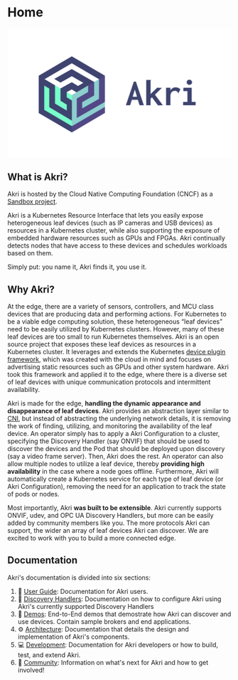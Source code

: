 # Home

![](../art/logo-horizontal/akri-logo-horizontal-light.png)

## What is Akri?
Akri is hosted by the Cloud Native Computing Foundation (CNCF) as a [Sandbox project](https://www.cncf.io/sandbox-projects/).

Akri is a Kubernetes Resource Interface that lets you easily expose heterogeneous leaf devices (such as IP cameras and
USB devices) as resources in a Kubernetes cluster, while also supporting the exposure of embedded hardware resources
such as GPUs and FPGAs. Akri continually detects nodes that have access to these devices and schedules workloads based
on them.

Simply put: you name it, Akri finds it, you use it.

## Why Akri?

At the edge, there are a variety of sensors, controllers, and MCU class devices that are producing data and performing
actions. For Kubernetes to be a viable edge computing solution, these heterogeneous “leaf devices” need to be easily
utilized by Kubernetes clusters. However, many of these leaf devices are too small to run Kubernetes themselves. Akri is
an open source project that exposes these leaf devices as resources in a Kubernetes cluster. It leverages and extends
the Kubernetes [device plugin
framework](https://kubernetes.io/docs/concepts/extend-kubernetes/compute-storage-net/device-plugins/), which was created
with the cloud in mind and focuses on advertising static resources such as GPUs and other system hardware. Akri took
this framework and applied it to the edge, where there is a diverse set of leaf devices with unique communication
protocols and intermittent availability.

Akri is made for the edge, **handling the dynamic appearance and disappearance of leaf devices**. Akri provides an
abstraction layer similar to [CNI](https://github.com/containernetworking/cni), but instead of abstracting the
underlying network details, it is removing the work of finding, utilizing, and monitoring the availability of the leaf
device. An operator simply has to apply a Akri Configuration to a cluster, specifying the Discovery Handler (say ONVIF)
that should be used to discover the devices and the Pod that should be deployed upon discovery (say a video frame
server). Then, Akri does the rest. An operator can also allow multiple nodes to utilize a leaf device, thereby
**providing high availability** in the case where a node goes offline. Furthermore, Akri will automatically create a
Kubernetes service for each type of leaf device (or Akri Configuration), removing the need for an application to track
the state of pods or nodes.

Most importantly, Akri **was built to be extensible**. Akri currently supports ONVIF, udev, and OPC UA Discovery
Handlers, but more can be easily added by community members like you. The more protocols Akri can support, the wider an
array of leaf devices Akri can discover. We are excited to work with you to build a more connected edge.

## Documentation
Akri's documentation is divided into six sections:

1. 📘 [User Guide](./user-guide/getting-started.md): Documentation for Akri users.
1. 🔎 [Discovery Handlers](./discovery-handlers/onvif.md): Documentation on how to configure Akri using Akri's currently supported Discovery Handlers
1. 🚀 [Demos](./demos/usb-camera-demo.md): End-to-End demos that demostrate how Akri can discover and use devices. Contain sample brokers and end applications.
1. ⚙️ [Architecture](./architecture/architecture-overview.md): Documentation that details the design and implementation of Akri's components.
1. 💻 [Development](./development/development.md): Documentation for Akri developers or how to build, test, and extend Akri.
1. 🎉 [Community](./community/roadmap.md): Information on what's next for Akri and how to get involved! 
